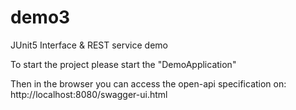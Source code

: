 # demo3
JUnit5 Interface &amp; REST service demo

To start the project please start the "DemoApplication"

Then in the browser you can access the open-api specification on: http://localhost:8080/swagger-ui.html